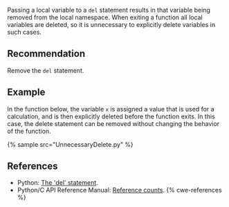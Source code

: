 Passing a local variable to a `del` statement results in that variable being removed from the local namespace. When exiting a function all local variables are deleted, so it is unnecessary to explicitly delete variables in such cases.


## Recommendation
Remove the `del` statement.


## Example
In the function below, the variable `x` is assigned a value that is used for a calculation, and is then explicitly deleted before the function exits. In this case, the delete statement can be removed without changing the behavior of the function.

{% sample src="UnnecessaryDelete.py" %}

## References
* Python: [The 'del' statement](https://docs.python.org/2/reference/simple_stmts.html#the-del-statement).
* Python/C API Reference Manual: [Reference counts](https://docs.python.org/2.0/api/refcounts.html).
{% cwe-references %}
